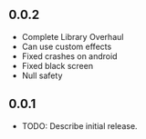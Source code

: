 ## 0.0.2

* Complete Library Overhaul
* Can use custom effects
* Fixed crashes on android
* Fixed black screen
* Null safety

## 0.0.1


* TODO: Describe initial release.
